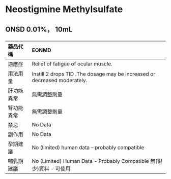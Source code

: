 # Neostigmine Methylsulfate

## ONSD 0.01%， 10mL

##### 

| 藥品代碼   | EONMD                                                                     |
|:-----------|:--------------------------------------------------------------------------|
| 適應症     | Relief of fatigue of ocular muscle.                                       |
| 用法用量   | Instill 2 drops TID .The dosage may be increased or decreased moderately. |
| 肝功能異常 | 無需調整劑量                                                              |
| 腎功能異常 | 無需調整劑量                                                              |
| 禁忌       | No Data                                                                   |
| 副作用     | No Data                                                                   |
| 孕期建議   | No (limited) human data – probably compatible                             |
| 哺乳期建議 | No (Limited) Human Data - Probably Compatible 無(很少)資料 - 可使用       |

